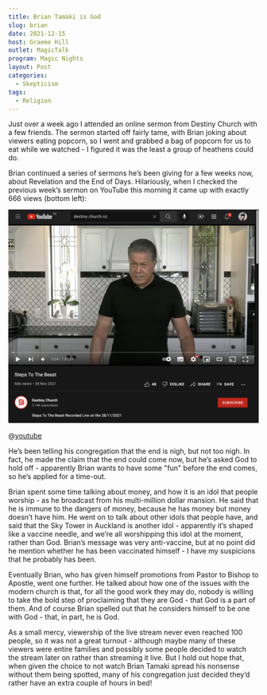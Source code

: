 ```yaml
---
title: Brian Tamaki is God
slug: brian
date: 2021-12-15
host: Graeme Hill
outlet: MagicTalk
program: Magic Nights
layout: Post
categories:
  - Skepticism
tags:
  - Religion
---
```


Just over a week ago I attended an online sermon from Destiny Church with a few friends. The sermon started off fairly tame, with Brian joking about viewers eating popcorn, so I went and grabbed a bag of popcorn for us to eat while we watched - I figured it was the least a group of heathens could do.

<!-- more -->

Brian continued a series of sermons he’s been giving for a few weeks now, about Revelation and the End of Days. Hilariously, when I checked the previous week’s sermon on YouTube this morning it came up with exactly 666 views (bottom left):

![666 Views](./image2.png)

@[youtube](https://www.youtube.com/watch?v=yaq2IKPjy0g&t=2134s)

He’s been telling his congregation that the end is nigh, but not too nigh. In fact, he made the claim that the end could come now, but he’s asked God to hold off - apparently Brian wants to have some "fun" before the end comes, so he’s applied for a time-out.

Brian spent some time talking about money, and how it is an idol that people worship - as he broadcast from his multi-million dollar mansion. He said that he is immune to the dangers of money, because he has money but money doesn’t have him. He went on to talk about other idols that people have, and said that the Sky Tower in Auckland is another idol - apparently it’s shaped like a vaccine needle, and we’re all worshipping this idol at the moment, rather than God. Brian’s message was very anti-vaccine, but at no point did he mention whether he has been vaccinated himself - I have my suspicions that he probably has been.

Eventually Brian, who has given himself promotions from Pastor to Bishop to Apostle, went one further. He talked about how one of the issues with the modern church is that, for all the good work they may do, nobody is willing to take the bold step of proclaiming that they are God - that God is a part of them. And of course Brian spelled out that he considers himself to be one with God - that, in part, he is God.

As a small mercy, viewership of the live stream never even reached 100 people, so it was not a great turnout - although maybe many of these viewers were entire families and possibly some people decided to watch the stream later on rather than streaming it live. But I hold out hope that, when given the choice to not watch Brian Tamaki spread his nonsense without them being spotted, many of his congregation just decided they’d rather have an extra couple of hours in bed!
